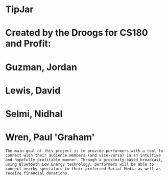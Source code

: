 # TipJar
# Created by the Droogs for CS180 and Profit:
#	Guzman, Jordan
#	Lewis, David
#	Selmi, Nidhal
#	Wren, Paul 'Graham'

    The main goal of this project is to provide performers with a tool to connect with their audience members (and vice-versa) in an intuitive and hopefully profitable manner. Through a proximity-based broadcast, using Bluetooth Low Energy technology, performers will be able to connect nearby spectators to their preferred Social Media as well as receive financial donations.

